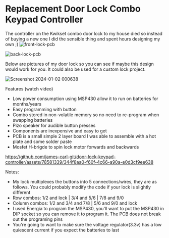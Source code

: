 # Replacement Door Lock Combo Keypad Controller
The controller on the Kwikset combo door lock to my house died so instead of buying a new one I did the sensible thing and spent hours designing my own ;)
![front-lock-pcb](https://github.com/james-carl-git/door-lock-keypad-controller/assets/78581339/c735624b-4679-4d0c-be4e-4cd5c2fa340c)

![back-lock-pcb](https://github.com/james-carl-git/door-lock-keypad-controller/assets/78581339/04a09f96-8e7e-4898-989c-03406821dbf9)

Below are pictures of my door lock so you can see if maybe this design would work for you. It could also be used for a custom lock project.

![Screenshot 2024-01-02 000638](https://github.com/james-carl-git/door-lock-keypad-controller/assets/78581339/305fa767-c429-4cf2-8487-2438b8a2d8ac)


Features (watch video)
- Low power consumption using MSP430 allow it to run on batteries for months/years
- Easy programming with button
- Combo stored in non-volatile memory so no need to re-program when swapping batteries
- Pizo speaker for audible button presses
- Components are inexpensive and easy to get
- PCB is a small simple 2 layer board I was able to assemble with a hot plate and some solder paste
- Mosfet H-brigde to spin lock motor forwards and backwards

https://github.com/james-carl-git/door-lock-keypad-controller/assets/78581339/344f8aa0-f60f-4c66-a90a-e0d3cf9ee638


Notes:
- My lock multiplexes the buttons into 5 connections/wires, they are as follows. You could probably modify the code if your lock is slightly different
-   Row combos: 1/2 and lock | 3/4 and 5/6 | 7/8 and 9/0
-   Column combos: 1/2 and 3/4 and 7/8 | 5/6 and 9/0 and lock
- I used Energia to program the MSP430, you'll want to put the MSP430 in DIP socket so you can remove it to program it. The PCB does not break out the programing pins
- You're going to want to make sure the voltage regulator(3.3v) has a low quiescent current if you expect the batteries to last

